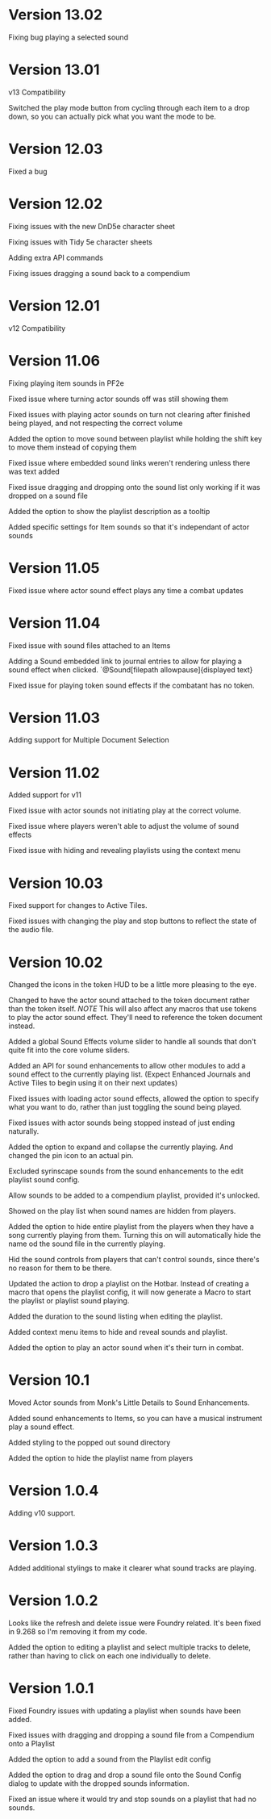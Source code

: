 # Version 13.02

Fixing bug playing a selected sound

# Version 13.01

v13 Compatibility

Switched the play mode button from cycling through each item to a drop down, so you can actually pick what you want the mode to be.

# Version 12.03

Fixed a bug

# Version 12.02

Fixing issues with the new DnD5e character sheet

Fixing issues with Tidy 5e character sheets

Adding extra API commands

Fixing issues dragging a sound back to a compendium

# Version 12.01

v12 Compatibility

# Version 11.06

Fixing playing item sounds in PF2e

Fixed issue where turning actor sounds off was still showing them

Fixed issues with playing actor sounds on turn not clearing after finished being played, and not respecting the correct volume

Added the option to move sound between playlist while holding the shift key to move them instead of copying them

Fixed issue where embedded sound links weren't rendering unless there was text added

Fixed issue dragging and dropping onto the sound list only working if it was dropped on a sound file

Added the option to show the playlist description as a tooltip

Added specific settings for Item sounds so that it's independant of actor sounds

# Version 11.05

Fixed issue where actor sound effect plays any time a combat updates

# Version 11.04

Fixed issue with sound files attached to an Items

Adding a Sound embedded link to journal entries to allow for playing a sound effect when clicked.  `@Sound[filepath allowpause]{displayed text}

Fixed issue for playing token sound effects if the combatant has no token.

# Version 11.03

Adding support for Multiple Document Selection

# Version 11.02

Added support for v11

Fixed issue with actor sounds not initiating play at the correct volume.

Fixed issue where players weren't able to adjust the volume of sound effects

Fixed issue with hiding and revealing playlists using the context menu

# Version 10.03

Fixed support for changes to Active Tiles.

Fixed issues with changing the play and stop buttons to reflect the state of the audio file.

# Version 10.02

Changed the icons in the token HUD to be a little more pleasing to the eye.

Changed to have the actor sound attached to the token document rather than the token itself.
*NOTE* This will also affect any macros that use tokens to play the actor sound effect.  They'll need to reference the token document instead.

Added a global Sound Effects volume slider to handle all sounds that don't quite fit into the core volume sliders.

Added an API for sound enhancements to allow other modules to add a sound effect to the currently playing list. (Expect Enhanced Journals and Active Tiles to begin using it on their next updates)

Fixed issues with loading actor sound effects, allowed the option to specify what you want to do, rather than just toggling the sound being played.

Fixed issues with actor sounds being stopped instead of just ending naturally.

Added the option to expand and collapse the currently playing.  And changed the pin icon to an actual pin.

Excluded syrinscape sounds from the sound enhancements to the edit playlist sound config.

Allow sounds to be added to a compendium playlist, provided it's unlocked.

Showed on the play list when sound names are hidden from players.

Added the option to hide entire playlist from the players when they have a song currently playing from them.  Turning this on will automatically hide the name od the sound file in the currently playing.

Hid the sound controls from players that can't control sounds, since there's no reason for them to be there.

Updated the action to drop a playlist on the Hotbar.  Instead of creating a macro that opens the playlist config, it will now generate a Macro to start the playlist or playlist sound playing.

Added the duration to the sound listing when editing the playlist.

Added context menu items to hide and reveal sounds and playlist.

Added the option to play an actor sound when it's their turn in combat.

# Version 10.1

Moved Actor sounds from Monk's Little Details to Sound Enhancements.

Added sound enhancements to Items, so you can have a musical instrument play a sound effect.

Added styling to the popped out sound directory

Added the option to hide the playlist name from players

# Version 1.0.4

Adding v10 support.

# Version 1.0.3

Added additional stylings to make it clearer what sound tracks are playing.

# Version 1.0.2

Looks like the refresh and delete issue were Foundry related.  It's been fixed in 9.268 so I'm removing it from my code.

Added the option to editing a playlist and select multiple tracks to delete, rather than having to click on each one individually to delete.

# Version 1.0.1

Fixed Foundry issues with updating a playlist when sounds have been added.

Fixed issues with dragging and dropping a sound file from a Compendium onto a Playlist

Added the option to add a sound from the Playlist edit config

Added the option to drag and drop a sound file onto the Sound Config dialog to update with the dropped sounds information.

Fixed an issue where it would try and stop sounds on a playlist that had no sounds.